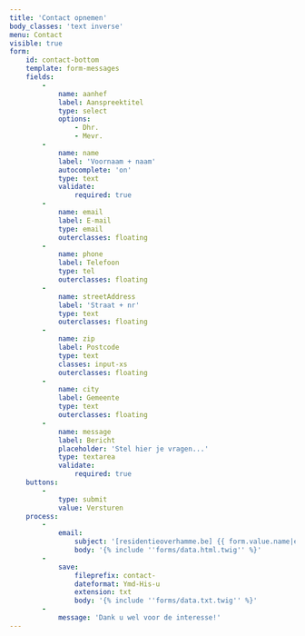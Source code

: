 ```yaml
---
title: 'Contact opnemen'
body_classes: 'text inverse'
menu: Contact
visible: true
form:
    id: contact-bottom
    template: form-messages
    fields:
        -
            name: aanhef
            label: Aanspreektitel
            type: select
            options:
                - Dhr.
                - Mevr.
        -
            name: name
            label: 'Voornaam + naam'
            autocomplete: 'on'
            type: text
            validate:
                required: true
        -
            name: email
            label: E-mail
            type: email
            outerclasses: floating
        -
            name: phone
            label: Telefoon
            type: tel
            outerclasses: floating
        -
            name: streetAddress
            label: 'Straat + nr'
            type: text
            outerclasses: floating
        -
            name: zip
            label: Postcode
            type: text
            classes: input-xs
            outerclasses: floating
        -
            name: city
            label: Gemeente
            type: text
            outerclasses: floating
        -
            name: message
            label: Bericht
            placeholder: 'Stel hier je vragen...'
            type: textarea
            validate:
                required: true
    buttons:
        -
            type: submit
            value: Versturen
    process:
        -
            email:
                subject: '[residentieoverhamme.be] {{ form.value.name|e }}'
                body: '{% include ''forms/data.html.twig'' %}'
        -
            save:
                fileprefix: contact-
                dateformat: Ymd-His-u
                extension: txt
                body: '{% include ''forms/data.txt.twig'' %}'
        -
            message: 'Dank u wel voor de interesse!'
---
```


